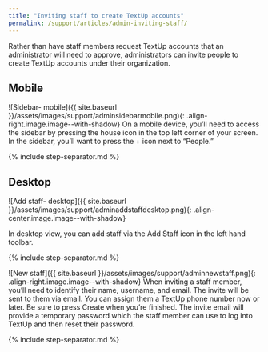 ```yaml
---
title: "Inviting staff to create TextUp accounts"
permalink: /support/articles/admin-inviting-staff/
---
```


Rather than have staff members request TextUp accounts that an administrator will need to approve, administrators can invite people to create TextUp accounts under their organization.

## Mobile

![Sidebar- mobile]({{ site.baseurl }}/assets/images/support/adminsidebarmobile.png){: .align-right.image.image--with-shadow} On a mobile device, you’ll need to access the sidebar by pressing the house icon in the top left corner of your screen. In the sidebar, you’ll want to press the + icon next to “People.”

{% include step-separator.md %}

## Desktop

![Add staff- desktop]({{ site.baseurl }}/assets/images/support/adminaddstaffdesktop.png){: .align-center.image.image--with-shadow}

In desktop view, you can add staff via the Add Staff icon in the left hand toolbar.

{% include step-separator.md %}

![New staff]({{ site.baseurl }}/assets/images/support/adminnewstaff.png){: .align-right.image.image--with-shadow} When inviting a staff member, you’ll need to identify their name, username, and email. The invite will be sent to them via email. You can assign them a TextUp phone number now or later. Be sure to press Create when you’re finished. The invite email will provide a temporary password which the staff member can use to log into TextUp and then reset their password.

{% include step-separator.md %}
